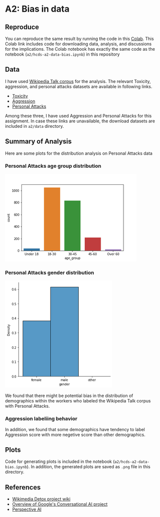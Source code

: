 # A2: Bias in data

## Reproduce
You can reproduce the same result by running the code in this [Colab](https://colab.research.google.com/drive/1DzmKJGbbcoyH9Y00PLddIVx0R2DtIA9k?usp=sharing).
This Colab link includes code for downloading data, analysis, and discussions for the implications. The Colab notebook has exactly the same code as the notebook (`a2/hcds-a2-data-bias.ipynb`) in this repository

## Data
I have used [Wikipedia Talk corpus](https://figshare.com/projects/Wikipedia_Talk/16731) for the analysis.
The relevant Toxicity, aggression, and personal attacks datasets are available in following links.
- [Toxicity](https://figshare.com/articles/dataset/Wikipedia_Talk_Labels_Toxicity/4563973)
- [Aggression](https://figshare.com/articles/dataset/Wikipedia_Talk_Labels_Aggression/4267550)
- [Personal Attacks](https://figshare.com/articles/dataset/Wikipedia_Talk_Labels_Personal_Attacks/4054689)

Among these three, I have used Aggression and Personal Attacks for this assignment.
In case these links are unavailable, the download datasets are included in `a2/data` directory.

## Summary of Analysis

Here are some plots for the distribution analysis on Personal Attacks data
### Personal Attacks age group distribution
![Personal Attacks age group histogram](PA_age_group_hist.png)

### Personal Attacks gender distribution
![Personal Attacks gender histogram](PA_gender_hist.png)

We found that there might be potential bias in the distribution of demographics within the workers who labeled the Wikipedia Talk corpus with Personal Attacks.

### Aggression labeliing behavior
In addition, we found that some demographics have tendency to label Aggression score with more negetive score than other demographics.

## Plots
Code for generating plots is included in the notebook (`a2/hcds-a2-data-bias.ipynb`).
In addition, the generated plots are saved as `.png` file in this directory.


## References
- [Wikimedia Detox project wiki](https://meta.wikimedia.org/wiki/Research:Detox)
- [Overview of Google's Conversational AI project](https://conversationai.github.io/)
- [Perspective AI](https://www.perspectiveapi.com/#/home)
